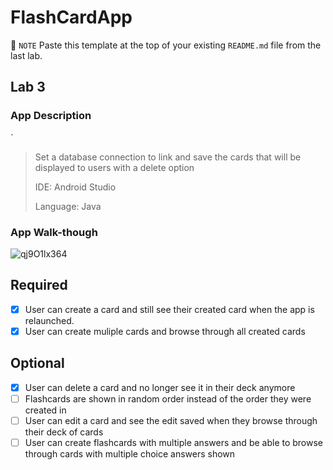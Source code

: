 # FlashCardApp

📝 `NOTE` Paste this template at the top of your existing `README.md` file from the last lab.

## Lab 3

### App Description
`
>Set a database connection to link and save the cards that will be displayed to users with a delete option 
> 
> IDE: Android Studio
> 
> Language: Java 
> 
### App Walk-though
![qj9O1lx364](https://user-images.githubusercontent.com/49354774/160251948-bd4909c7-a4b6-43eb-951d-c854e11f187d.gif)


## Required
- [x] User can create a card and still see their created card when the app is relaunched.
- [x] User can create muliple cards and browse through all created cards

## Optional
- [x] User can delete a card and no longer see it in their deck anymore
- [ ] Flashcards are shown in random order instead of the order they were created in
- [ ] User can edit a card and see the edit saved when they browse through their deck of cards
- [ ] User can create flashcards with multiple answers and be able to browse through cards with multiple choice answers shown

